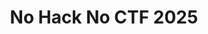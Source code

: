 ---
title: No Hack No CTF 2025
description: This blog contains concise writeups for diverse No Hack No CTF 2025, covering domains like Misc. Let's explore and enhance our cybersecurity skills together.
image:

# Badge style
style:
    background: "#0177b8"
    color: "#fff"
---